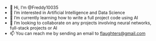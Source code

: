 - 👋 Hi, I’m @Freddy10035
- 👀 I’m interested in Artificial Intelligence and Data Science
- 🌱 I’m currently learning how to write a full project code using AI
- 💞️ I’m looking to collaborate on any projects involving neural networks, full-stack projects or AI
- 📫 You can reach me by sending an email to flaughters@gmail.com

<!---
Freddy10035/Freddy10035 is a ✨ special ✨ repository because its `README.md` (this file) appears on your GitHub profile.
You can click the Preview link to take a look at your changes.
--->
